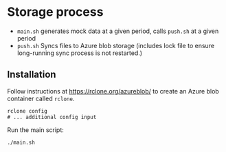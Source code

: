 # Storage process

* `main.sh` generates mock data at a given period, calls `push.sh` at a given period
* `push.sh` Syncs files to Azure blob storage (includes lock file to ensure long-running sync process is not restarted.)

## Installation

Follow instructions at https://rclone.org/azureblob/ to create an Azure blob container called `rclone`.

```shell
rclone config
# ... additional config input
```

Run the main script:

```
./main.sh
```

